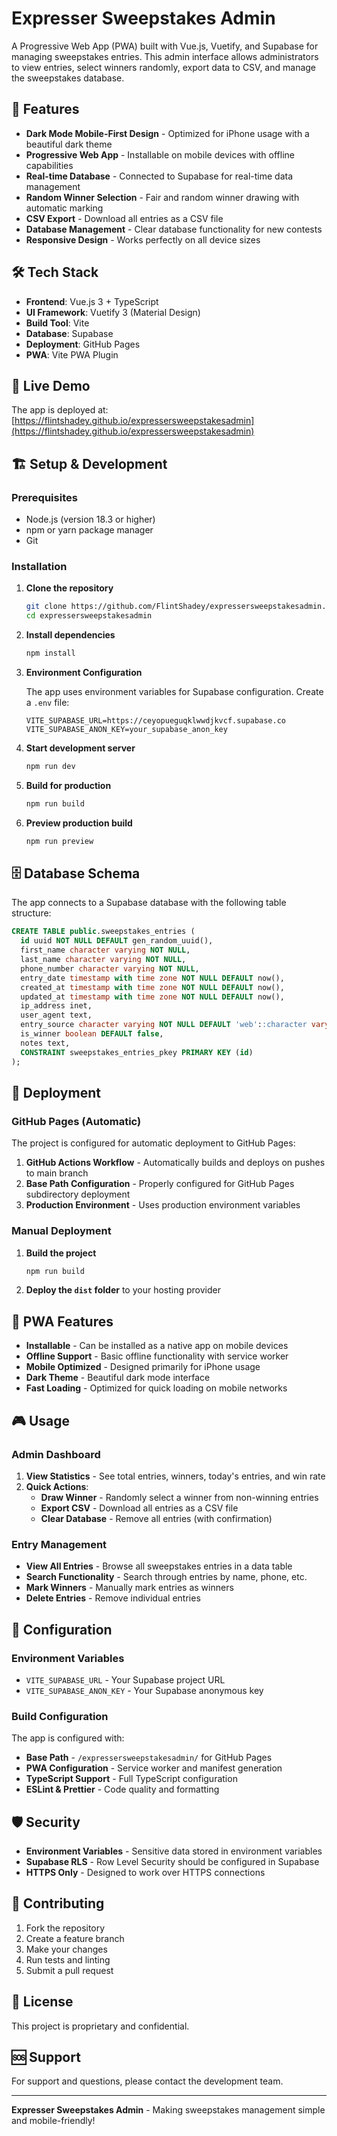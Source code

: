 # Expresser Sweepstakes Admin

A Progressive Web App (PWA) built with Vue.js, Vuetify, and Supabase for managing sweepstakes entries. This admin interface allows administrators to view entries, select winners randomly, export data to CSV, and manage the sweepstakes database.

## 🚀 Features

- **Dark Mode Mobile-First Design** - Optimized for iPhone usage with a beautiful dark theme
- **Progressive Web App** - Installable on mobile devices with offline capabilities
- **Real-time Database** - Connected to Supabase for real-time data management
- **Random Winner Selection** - Fair and random winner drawing with automatic marking
- **CSV Export** - Download all entries as a CSV file
- **Database Management** - Clear database functionality for new contests
- **Responsive Design** - Works perfectly on all device sizes

## 🛠 Tech Stack

- **Frontend**: Vue.js 3 + TypeScript
- **UI Framework**: Vuetify 3 (Material Design)
- **Build Tool**: Vite
- **Database**: Supabase
- **Deployment**: GitHub Pages
- **PWA**: Vite PWA Plugin

## 📱 Live Demo

The app is deployed at: [https://flintshadey.github.io/expressersweepstakesadmin](https://flintshadey.github.io/expressersweepstakesadmin)

## 🏗 Setup & Development

### Prerequisites

- Node.js (version 18.3 or higher)
- npm or yarn package manager
- Git

### Installation

1. **Clone the repository**
   ```bash
   git clone https://github.com/FlintShadey/expressersweepstakesadmin.git
   cd expressersweepstakesadmin
   ```

2. **Install dependencies**
   ```bash
   npm install
   ```

3. **Environment Configuration**
   
   The app uses environment variables for Supabase configuration. Create a `.env` file:
   ```env
   VITE_SUPABASE_URL=https://ceyopueguqklwwdjkvcf.supabase.co
   VITE_SUPABASE_ANON_KEY=your_supabase_anon_key
   ```

4. **Start development server**
   ```bash
   npm run dev
   ```

5. **Build for production**
   ```bash
   npm run build
   ```

6. **Preview production build**
   ```bash
   npm run preview
   ```

## 🗄 Database Schema

The app connects to a Supabase database with the following table structure:

```sql
CREATE TABLE public.sweepstakes_entries (
  id uuid NOT NULL DEFAULT gen_random_uuid(),
  first_name character varying NOT NULL,
  last_name character varying NOT NULL,
  phone_number character varying NOT NULL,
  entry_date timestamp with time zone NOT NULL DEFAULT now(),
  created_at timestamp with time zone NOT NULL DEFAULT now(),
  updated_at timestamp with time zone NOT NULL DEFAULT now(),
  ip_address inet,
  user_agent text,
  entry_source character varying NOT NULL DEFAULT 'web'::character varying,
  is_winner boolean DEFAULT false,
  notes text,
  CONSTRAINT sweepstakes_entries_pkey PRIMARY KEY (id)
);
```

## 🚀 Deployment

### GitHub Pages (Automatic)

The project is configured for automatic deployment to GitHub Pages:

1. **GitHub Actions Workflow** - Automatically builds and deploys on pushes to main branch
2. **Base Path Configuration** - Properly configured for GitHub Pages subdirectory deployment
3. **Production Environment** - Uses production environment variables

### Manual Deployment

1. **Build the project**
   ```bash
   npm run build
   ```

2. **Deploy the `dist` folder** to your hosting provider

## 📱 PWA Features

- **Installable** - Can be installed as a native app on mobile devices
- **Offline Support** - Basic offline functionality with service worker
- **Mobile Optimized** - Designed primarily for iPhone usage
- **Dark Theme** - Beautiful dark mode interface
- **Fast Loading** - Optimized for quick loading on mobile networks

## 🎮 Usage

### Admin Dashboard

1. **View Statistics** - See total entries, winners, today's entries, and win rate
2. **Quick Actions**:
   - **Draw Winner** - Randomly select a winner from non-winning entries
   - **Export CSV** - Download all entries as a CSV file
   - **Clear Database** - Remove all entries (with confirmation)

### Entry Management

- **View All Entries** - Browse all sweepstakes entries in a data table
- **Search Functionality** - Search through entries by name, phone, etc.
- **Mark Winners** - Manually mark entries as winners
- **Delete Entries** - Remove individual entries

## 🔧 Configuration

### Environment Variables

- `VITE_SUPABASE_URL` - Your Supabase project URL
- `VITE_SUPABASE_ANON_KEY` - Your Supabase anonymous key

### Build Configuration

The app is configured with:
- **Base Path** - `/expressersweepstakesadmin/` for GitHub Pages
- **PWA Configuration** - Service worker and manifest generation
- **TypeScript Support** - Full TypeScript configuration
- **ESLint & Prettier** - Code quality and formatting

## 🛡 Security

- **Environment Variables** - Sensitive data stored in environment variables
- **Supabase RLS** - Row Level Security should be configured in Supabase
- **HTTPS Only** - Designed to work over HTTPS connections

## 🤝 Contributing

1. Fork the repository
2. Create a feature branch
3. Make your changes
4. Run tests and linting
5. Submit a pull request

## 📄 License

This project is proprietary and confidential.

## 🆘 Support

For support and questions, please contact the development team.

---

**Expresser Sweepstakes Admin** - Making sweepstakes management simple and mobile-friendly!
